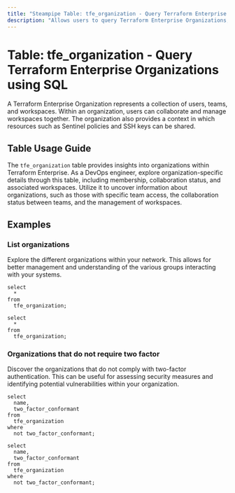 ```yaml
---
title: "Steampipe Table: tfe_organization - Query Terraform Enterprise Organizations using SQL"
description: "Allows users to query Terraform Enterprise Organizations, specifically retrieving details about each organization, including its name, email, and session timeout."
---
```


# Table: tfe_organization - Query Terraform Enterprise Organizations using SQL

A Terraform Enterprise Organization represents a collection of users, teams, and workspaces. Within an organization, users can collaborate and manage workspaces together. The organization also provides a context in which resources such as Sentinel policies and SSH keys can be shared.

## Table Usage Guide

The `tfe_organization` table provides insights into organizations within Terraform Enterprise. As a DevOps engineer, explore organization-specific details through this table, including membership, collaboration status, and associated workspaces. Utilize it to uncover information about organizations, such as those with specific team access, the collaboration status between teams, and the management of workspaces.

## Examples

### List organizations
Explore the different organizations within your network. This allows for better management and understanding of the various groups interacting with your systems.

```sql+postgres
select
  *
from
  tfe_organization;
```

```sql+sqlite
select
  *
from
  tfe_organization;
```

### Organizations that do not require two factor
Discover the organizations that do not comply with two-factor authentication. This can be useful for assessing security measures and identifying potential vulnerabilities within your organization.

```sql+postgres
select
  name,
  two_factor_conformant
from
  tfe_organization
where
  not two_factor_conformant;
```

```sql+sqlite
select
  name,
  two_factor_conformant
from
  tfe_organization
where
  not two_factor_conformant;
```